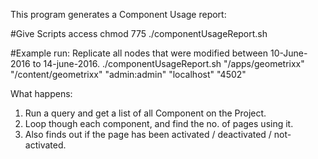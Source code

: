 This program generates a Component Usage report: 

#Give Scripts access
chmod 775 ./componentUsageReport.sh

#Example run: Replicate all nodes that were modified between 10-June-2016 to 14-june-2016.
./componentUsageReport.sh "/apps/geometrixx" "/content/geometrixx" "admin:admin" "localhost" "4502"

What happens:

1) Run a query and get a list of all Component on the Project.
2) Loop though each component, and find the no. of pages using it.
3) Also finds out if the page has been activated / deactivated / not-activated.